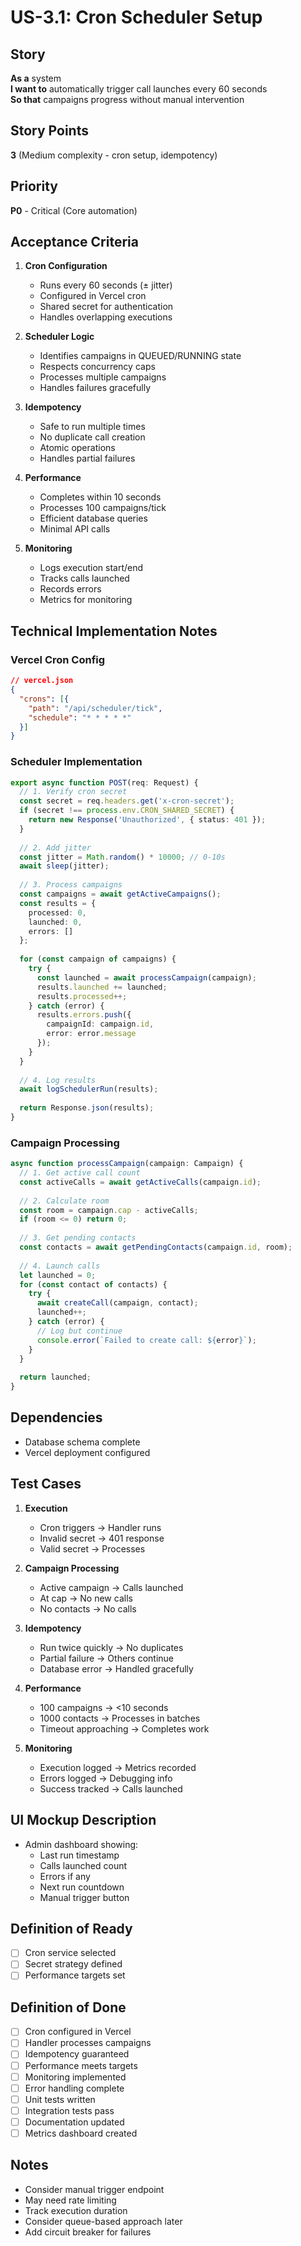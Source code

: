# US-3.1: Cron Scheduler Setup

## Story
**As a** system  
**I want to** automatically trigger call launches every 60 seconds  
**So that** campaigns progress without manual intervention

## Story Points
**3** (Medium complexity - cron setup, idempotency)

## Priority
**P0** - Critical (Core automation)

## Acceptance Criteria
1. **Cron Configuration**
   - Runs every 60 seconds (± jitter)
   - Configured in Vercel cron
   - Shared secret for authentication
   - Handles overlapping executions

2. **Scheduler Logic**
   - Identifies campaigns in QUEUED/RUNNING state
   - Respects concurrency caps
   - Processes multiple campaigns
   - Handles failures gracefully

3. **Idempotency**
   - Safe to run multiple times
   - No duplicate call creation
   - Atomic operations
   - Handles partial failures

4. **Performance**
   - Completes within 10 seconds
   - Processes 100 campaigns/tick
   - Efficient database queries
   - Minimal API calls

5. **Monitoring**
   - Logs execution start/end
   - Tracks calls launched
   - Records errors
   - Metrics for monitoring

## Technical Implementation Notes

### Vercel Cron Config
```json
// vercel.json
{
  "crons": [{
    "path": "/api/scheduler/tick",
    "schedule": "* * * * *"
  }]
}
```

### Scheduler Implementation
```typescript
export async function POST(req: Request) {
  // 1. Verify cron secret
  const secret = req.headers.get('x-cron-secret');
  if (secret !== process.env.CRON_SHARED_SECRET) {
    return new Response('Unauthorized', { status: 401 });
  }
  
  // 2. Add jitter
  const jitter = Math.random() * 10000; // 0-10s
  await sleep(jitter);
  
  // 3. Process campaigns
  const campaigns = await getActiveCampaigns();
  const results = {
    processed: 0,
    launched: 0,
    errors: []
  };
  
  for (const campaign of campaigns) {
    try {
      const launched = await processCampaign(campaign);
      results.launched += launched;
      results.processed++;
    } catch (error) {
      results.errors.push({ 
        campaignId: campaign.id, 
        error: error.message 
      });
    }
  }
  
  // 4. Log results
  await logSchedulerRun(results);
  
  return Response.json(results);
}
```

### Campaign Processing
```typescript
async function processCampaign(campaign: Campaign) {
  // 1. Get active call count
  const activeCalls = await getActiveCalls(campaign.id);
  
  // 2. Calculate room
  const room = campaign.cap - activeCalls;
  if (room <= 0) return 0;
  
  // 3. Get pending contacts
  const contacts = await getPendingContacts(campaign.id, room);
  
  // 4. Launch calls
  let launched = 0;
  for (const contact of contacts) {
    try {
      await createCall(campaign, contact);
      launched++;
    } catch (error) {
      // Log but continue
      console.error(`Failed to create call: ${error}`);
    }
  }
  
  return launched;
}
```

## Dependencies
- Database schema complete
- Vercel deployment configured

## Test Cases
1. **Execution**
   - Cron triggers → Handler runs
   - Invalid secret → 401 response
   - Valid secret → Processes

2. **Campaign Processing**
   - Active campaign → Calls launched
   - At cap → No new calls
   - No contacts → No calls

3. **Idempotency**
   - Run twice quickly → No duplicates
   - Partial failure → Others continue
   - Database error → Handled gracefully

4. **Performance**
   - 100 campaigns → <10 seconds
   - 1000 contacts → Processes in batches
   - Timeout approaching → Completes work

5. **Monitoring**
   - Execution logged → Metrics recorded
   - Errors logged → Debugging info
   - Success tracked → Calls launched

## UI Mockup Description
- Admin dashboard showing:
  - Last run timestamp
  - Calls launched count
  - Errors if any
  - Next run countdown
  - Manual trigger button

## Definition of Ready
- [ ] Cron service selected
- [ ] Secret strategy defined
- [ ] Performance targets set

## Definition of Done
- [ ] Cron configured in Vercel
- [ ] Handler processes campaigns
- [ ] Idempotency guaranteed
- [ ] Performance meets targets
- [ ] Monitoring implemented
- [ ] Error handling complete
- [ ] Unit tests written
- [ ] Integration tests pass
- [ ] Documentation updated
- [ ] Metrics dashboard created

## Notes
- Consider manual trigger endpoint
- May need rate limiting
- Track execution duration
- Consider queue-based approach later
- Add circuit breaker for failures